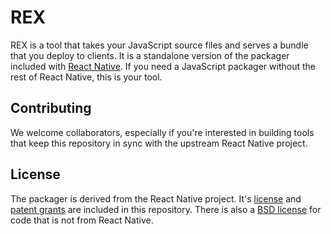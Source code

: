 # REX

REX is a tool that takes your JavaScript source files and serves a bundle that you deploy to clients. It is a standalone version of the packager included with [React Native](https://github.com/facebook/react-native). If you need a JavaScript packager without the rest of React Native, this is your tool.

## Contributing

We welcome collaborators, especially if you're interested in building tools that keep this repository in sync with the upstream React Native project.

## License

The packager is derived from the React Native project. It's [license](./LICENSE-ReactNative) and [patent grants](./PATENTS-ReactNative) are included in this repository. There is also a [BSD license](./LICENSE) for code that is not from React Native.
